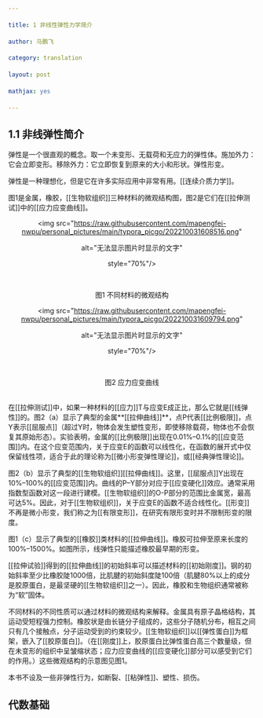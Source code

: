 ```yaml
---

title: 1 非线性弹性力学简介

author: 马鹏飞

category: translation

layout: post

mathjax: yes

---
```


  

## 1.1 非线弹性简介


弹性是一个很直观的概念。取一个未变形、无载荷和无应力的弹性体。施加外力：它会立即变形。移除外力：它立即恢复到原来的大小和形状。弹性形变。

弹性是一种理想化，但是它在许多实际应用中非常有用。[[连续介质力学]]。

图1是金属，橡胶，[[生物软组织]]三种材料的微观结构图，图2是它们在[[拉伸测试]]中的[[应力应变曲线]]。

<div>

<center> <!--将图片和文字居中-->

<img src="https://raw.githubusercontent.com/mapengfei-nwpu/personal_pictures/main/typora_picgo/202210031608516.png"

alt="无法显示图片时显示的文字"

style="70%"/>

<br> <!--换行-->

图1 不同材料的微观结构</center>

</div>


<div> <!--块级封装-->

<center> <!--将图片和文字居中-->

<img src="https://raw.githubusercontent.com/mapengfei-nwpu/personal_pictures/main/typora_picgo/202210031609794.png"

alt="无法显示图片时显示的文字"

style="70%"/>

<br> <!--换行-->

图2 应力应变曲线 <!--标题-->

</center>

</div>

<br>
在[[拉伸测试]]中，如果一种材料的[[应力]]T与应变E成正比，那么它就是[[线弹性]]的。图2（a）显示了典型的金属**[[拉伸曲线]]**，点P代表[[比例极限]]，点Y表示[[屈服点]]（超过Y时，物体会发生塑性变形，即使移除载荷，物体也不会恢复其原始形态）。实验表明，金属的[[比例极限]]出现在0.01%–0.1%的[[应变范围]]内。在这个应变范围内，关于应变E的函数可以线性化，在函数的展开式中仅保留线性项，适合于此的理论称为[[微小形变弹性理论]]，或[[经典弹性理论]]。

图2（b）显示了典型的[[生物软组织]][[拉伸曲线]]。这里，[[屈服点]]Y出现在10%–100%的[[应变范围]]内。曲线的P–Y部分对应于[[应变硬化]]效应。通常采用指数型函数对这一段进行建模。[[生物软组织]]的O-P部分的范围比金属宽，最高可达5%。因此，对于[[生物软组织]]，关于应变E的函数不适合线性化。[[形变]]不再是微小形变，我们称之为[[有限变形]]，在研究有限形变时并不限制形变的限度。

图1（c）显示了典型的[[橡胶]]类材料的[[拉伸曲线]]。橡胶可拉伸至原来长度的100%–1500%。如图所示，线弹性只能描述橡胶最早期的形变。

[[拉伸试验]]得到的[[拉伸曲线]]的初始斜率可以描述材料的[[初始刚度]]。钢的初始斜率至少比橡胶陡1000倍，比肌腱的初始斜度陡100倍（肌腱80%以上的成分是胶原蛋白，是最坚硬的[[生物软组织]]之一）。因此，橡胶和生物组织通常被称为“软”固体。

不同材料的不同性质可以通过材料的微观结构来解释。金属具有原子晶格结构，其运动受短程强力控制。橡胶状是由长链分子组成的，这些分子随机分布，相互之间只有几个接触点，分子运动受到的约束较少。[[生物软组织]]以[[弹性蛋白]]为框架，嵌入了[[胶原蛋白]]。（在[[刚度]]上，胶原蛋白比弹性蛋白高三个数量级，但在未变形的组织中呈皱缩状态；应力应变曲线的[[应变硬化]]部分可以感受到它们的作用。）这些微观结构的示意图见图1。

本书不设及一些非弹性行为，如断裂、[[粘弹性]]、塑性、损伤。

  

## 代数基础